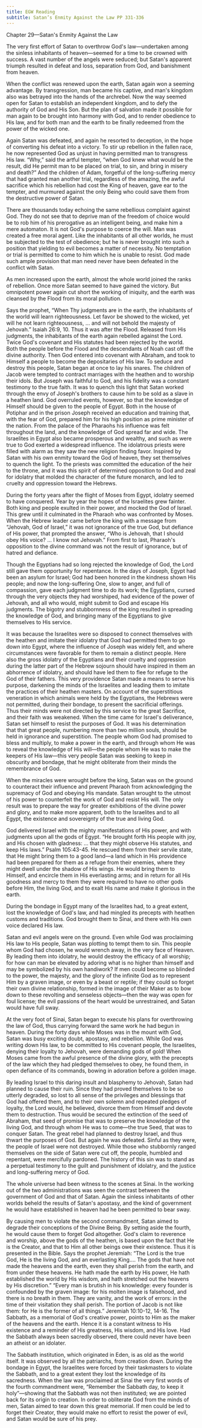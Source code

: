```yaml
---
title: EGW Reading
subtitle: Satan’s Enmity Against the Law PP 331-336
---
```


Chapter 29—Satan's Enmity Against the Law

The very first effort of Satan to overthrow God's law—undertaken among the sinless inhabitants of heaven—seemed for a time to be crowned with success. A vast number of the angels were seduced; but Satan's apparent triumph resulted in defeat and loss, separation from God, and banishment from heaven.

When the conflict was renewed upon the earth, Satan again won a seeming advantage. By transgression, man became his captive, and man's kingdom also was betrayed into the hands of the archrebel. Now the way seemed open for Satan to establish an independent kingdom, and to defy the authority of God and His Son. But the plan of salvation made it possible for man again to be brought into harmony with God, and to render obedience to His law, and for both man and the earth to be finally redeemed from the power of the wicked one.

Again Satan was defeated, and again he resorted to deception, in the hope of converting his defeat into a victory. To stir up rebellion in the fallen race, he now represented God as unjust in having permitted man to transgress His law. “Why,” said the artful tempter, “when God knew what would be the result, did He permit man to be placed on trial, to sin, and bring in misery and death?” And the children of Adam, forgetful of the long-suffering mercy that had granted man another trial, regardless of the amazing, the awful sacrifice which his rebellion had cost the King of heaven, gave ear to the tempter, and murmured against the only Being who could save them from the destructive power of Satan.

There are thousands today echoing the same rebellious complaint against God. They do not see that to deprive man of the freedom of choice would be to rob him of his prerogative as an intelligent being, and make him a mere automaton. It is not God's purpose to coerce the will. Man was created a free moral agent. Like the inhabitants of all other worlds, he must be subjected to the test of obedience; but he is never brought into such a position that yielding to evil becomes a matter of necessity. No temptation or trial is permitted to come to him which he is unable to resist. God made such ample provision that man need never have been defeated in the conflict with Satan.

As men increased upon the earth, almost the whole world joined the ranks of rebellion. Once more Satan seemed to have gained the victory. But omnipotent power again cut short the working of iniquity, and the earth was cleansed by the Flood from its moral pollution.

Says the prophet, “When Thy judgments are in the earth, the inhabitants of the world will learn righteousness. Let favor be showed to the wicked, yet will he not learn righteousness, ... and will not behold the majesty of Jehovah.” Isaiah 26:9, 10. Thus it was after the Flood. Released from His judgments, the inhabitants of the earth again rebelled against the Lord. Twice God's covenant and His statutes had been rejected by the world. Both the people before the Flood and the descendants of Noah cast off the divine authority. Then God entered into covenant with Abraham, and took to Himself a people to become the depositaries of His law. To seduce and destroy this people, Satan began at once to lay his snares. The children of Jacob were tempted to contract marriages with the heathen and to worship their idols. But Joseph was faithful to God, and his fidelity was a constant testimony to the true faith. It was to quench this light that Satan worked through the envy of Joseph's brothers to cause him to be sold as a slave in a heathen land. God overruled events, however, so that the knowledge of Himself should be given to the people of Egypt. Both in the house of Potiphar and in the prison Joseph received an education and training that, with the fear of God, prepared him for his high position as prime minister of the nation. From the palace of the Pharaohs his influence was felt throughout the land, and the knowledge of God spread far and wide. The Israelites in Egypt also became prosperous and wealthy, and such as were true to God exerted a widespread influence. The idolatrous priests were filled with alarm as they saw the new religion finding favor. Inspired by Satan with his own enmity toward the God of heaven, they set themselves to quench the light. To the priests was committed the education of the heir to the throne, and it was this spirit of determined opposition to God and zeal for idolatry that molded the character of the future monarch, and led to cruelty and oppression toward the Hebrews.

During the forty years after the flight of Moses from Egypt, idolatry seemed to have conquered. Year by year the hopes of the Israelites grew fainter. Both king and people exulted in their power, and mocked the God of Israel. This grew until it culminated in the Pharaoh who was confronted by Moses. When the Hebrew leader came before the king with a message from “Jehovah, God of Israel,” it was not ignorance of the true God, but defiance of His power, that prompted the answer, “Who is Jehovah, that I should obey His voice? ... I know not Jehovah.” From first to last, Pharaoh's opposition to the divine command was not the result of ignorance, but of hatred and defiance.

Though the Egyptians had so long rejected the knowledge of God, the Lord still gave them opportunity for repentance. In the days of Joseph, Egypt had been an asylum for Israel; God had been honored in the kindness shown His people; and now the long-suffering One, slow to anger, and full of compassion, gave each judgment time to do its work; the Egyptians, cursed through the very objects they had worshiped, had evidence of the power of Jehovah, and all who would, might submit to God and escape His judgments. The bigotry and stubbornness of the king resulted in spreading the knowledge of God, and bringing many of the Egyptians to give themselves to His service.

It was because the Israelites were so disposed to connect themselves with the heathen and imitate their idolatry that God had permitted them to go down into Egypt, where the influence of Joseph was widely felt, and where circumstances were favorable for them to remain a distinct people. Here also the gross idolatry of the Egyptians and their cruelty and oppression during the latter part of the Hebrew sojourn should have inspired in them an abhorrence of idolatry, and should have led them to flee for refuge to the God of their fathers. This very providence Satan made a means to serve his purpose, darkening the minds of the Israelites and leading them to imitate the practices of their heathen masters. On account of the superstitious veneration in which animals were held by the Egyptians, the Hebrews were not permitted, during their bondage, to present the sacrificial offerings. Thus their minds were not directed by this service to the great Sacrifice, and their faith was weakened. When the time came for Israel's deliverance, Satan set himself to resist the purposes of God. It was his determination that that great people, numbering more than two million souls, should be held in ignorance and superstition. The people whom God had promised to bless and multiply, to make a power in the earth, and through whom He was to reveal the knowledge of His will—the people whom He was to make the keepers of His law—this very people Satan was seeking to keep in obscurity and bondage, that he might obliterate from their minds the remembrance of God.

When the miracles were wrought before the king, Satan was on the ground to counteract their influence and prevent Pharaoh from acknowledging the supremacy of God and obeying His mandate. Satan wrought to the utmost of his power to counterfeit the work of God and resist His will. The only result was to prepare the way for greater exhibitions of the divine power and glory, and to make more apparent, both to the Israelites and to all Egypt, the existence and sovereignty of the true and living God.

God delivered Israel with the mighty manifestations of His power, and with judgments upon all the gods of Egypt. “He brought forth His people with joy, and His chosen with gladness: ... that they might observe His statutes, and keep His laws.” Psalm 105:43-45. He rescued them from their servile state, that He might bring them to a good land—a land which in His providence had been prepared for them as a refuge from their enemies, where they might dwell under the shadow of His wings. He would bring them to Himself, and encircle them in His everlasting arms; and in return for all His goodness and mercy to them they were required to have no other gods before Him, the living God, and to exalt His name and make it glorious in the earth.

During the bondage in Egypt many of the Israelites had, to a great extent, lost the knowledge of God's law, and had mingled its precepts with heathen customs and traditions. God brought them to Sinai, and there with His own voice declared His law.

Satan and evil angels were on the ground. Even while God was proclaiming His law to His people, Satan was plotting to tempt them to sin. This people whom God had chosen, he would wrench away, in the very face of Heaven. By leading them into idolatry, he would destroy the efficacy of all worship; for how can man be elevated by adoring what is no higher than himself and may be symbolized by his own handiwork? If men could become so blinded to the power, the majesty, and the glory of the infinite God as to represent Him by a graven image, or even by a beast or reptile; if they could so forget their own divine relationship, formed in the image of their Maker as to bow down to these revolting and senseless objects—then the way was open for foul license; the evil passions of the heart would be unrestrained, and Satan would have full sway.

At the very foot of Sinai, Satan began to execute his plans for overthrowing the law of God, thus carrying forward the same work he had begun in heaven. During the forty days while Moses was in the mount with God, Satan was busy exciting doubt, apostasy, and rebellion. While God was writing down His law, to be committed to His covenant people, the Israelites, denying their loyalty to Jehovah, were demanding gods of gold! When Moses came from the awful presence of the divine glory, with the precepts of the law which they had pledged themselves to obey, he found them, in open defiance of its commands, bowing in adoration before a golden image.

By leading Israel to this daring insult and blasphemy to Jehovah, Satan had planned to cause their ruin. Since they had proved themselves to be so utterly degraded, so lost to all sense of the privileges and blessings that God had offered them, and to their own solemn and repeated pledges of loyalty, the Lord would, he believed, divorce them from Himself and devote them to destruction. Thus would be secured the extinction of the seed of Abraham, that seed of promise that was to preserve the knowledge of the living God, and through whom He was to come—the true Seed, that was to conquer Satan. The great rebel had planned to destroy Israel, and thus thwart the purposes of God. But again he was defeated. Sinful as they were, the people of Israel were not destroyed. While those who stubbornly ranged themselves on the side of Satan were cut off, the people, humbled and repentant, were mercifully pardoned. The history of this sin was to stand as a perpetual testimony to the guilt and punishment of idolatry, and the justice and long-suffering mercy of God.

The whole universe had been witness to the scenes at Sinai. In the working out of the two administrations was seen the contrast between the government of God and that of Satan. Again the sinless inhabitants of other worlds beheld the results of Satan's apostasy, and the kind of government he would have established in heaven had he been permitted to bear sway.

By causing men to violate the second commandment, Satan aimed to degrade their conceptions of the Divine Being. By setting aside the fourth, he would cause them to forget God altogether. God's claim to reverence and worship, above the gods of the heathen, is based upon the fact that He is the Creator, and that to Him all other beings owe their existence. Thus it is presented in the Bible. Says the prophet Jeremiah: “The Lord is the true God, He is the living God, and an everlasting King.... The gods that have not made the heavens and the earth, even they shall perish from the earth, and from under these heavens. He hath made the earth by His power, He hath established the world by His wisdom, and hath stretched out the heavens by His discretion.” “Every man is brutish in his knowledge: every founder is confounded by the graven image: for his molten image is falsehood, and there is no breath in them. They are vanity, and the work of errors: in the time of their visitation they shall perish. The portion of Jacob is not like them: for He is the former of all things.” Jeremiah 10:10-12, 14-16. The Sabbath, as a memorial of God's creative power, points to Him as the maker of the heavens and the earth. Hence it is a constant witness to His existence and a reminder of His greatness, His wisdom, and His love. Had the Sabbath always been sacredly observed, there could never have been an atheist or an idolater.

The Sabbath institution, which originated in Eden, is as old as the world itself. It was observed by all the patriarchs, from creation down. During the bondage in Egypt, the Israelites were forced by their taskmasters to violate the Sabbath, and to a great extent they lost the knowledge of its sacredness. When the law was proclaimed at Sinai the very first words of the fourth commandment were, “Remember the Sabbath day, to keep it holy”—showing that the Sabbath was not then instituted; we are pointed back for its origin to creation. In order to obliterate God from the minds of men, Satan aimed to tear down this great memorial. If men could be led to forget their Creator, they would make no effort to resist the power of evil, and Satan would be sure of his prey.